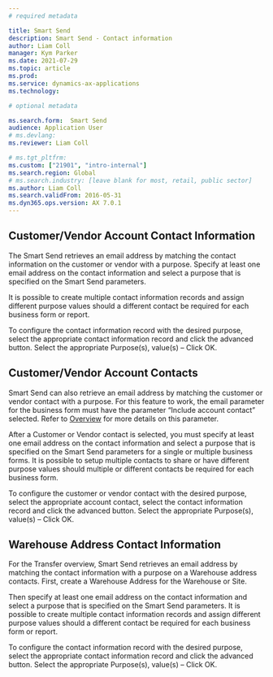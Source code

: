 ```yaml
---
# required metadata

title: Smart Send
description: Smart Send - Contact information
author: Liam Coll
manager: Kym Parker
ms.date: 2021-07-29
ms.topic: article
ms.prod: 
ms.service: dynamics-ax-applications
ms.technology: 

# optional metadata

ms.search.form:  Smart Send
audience: Application User
# ms.devlang: 
ms.reviewer: Liam Coll

# ms.tgt_pltfrm: 
ms.custom: ["21901", "intro-internal"]
ms.search.region: Global
# ms.search.industry: [leave blank for most, retail, public sector]
ms.author: Liam Coll
ms.search.validFrom: 2016-05-31
ms.dyn365.ops.version: AX 7.0.1
---
```


## Customer/Vendor Account Contact Information
The Smart Send retrieves an email address by matching the contact information on the customer or vendor with a purpose. Specify at least one email address on the contact information and select a purpose that is specified on the Smart Send parameters.

It is possible to create multiple contact information records and assign different purpose values should a different contact be required for each business form or report.
 
To configure the contact information record with the desired purpose, select the appropriate contact information record and click the advanced button. Select the appropriate Purpose(s), value(s) – Click OK.

## Customer/Vendor Account Contacts
Smart Send can also retrieve an email address by matching the customer or vendor contact with a purpose. For this feature to work, the email parameter for the business form must have the parameter “Include account contact” selected. Refer to [Overview](Parameters.md) for more details on this parameter.

After a Customer or Vendor contact is selected, you must specify at least one email address on the contact information and select a purpose that is specified on the Smart Send parameters for a single or multiple business forms. It is possible to setup multiple contacts to share or have different purpose values should multiple or different contacts be required for each business form.
 
To configure the customer or vendor contact with the desired purpose, select the appropriate account contact, select the contact information record and click the advanced button. Select the appropriate Purpose(s), value(s) – Click OK.

## Warehouse Address Contact Information
For the Transfer overview, Smart Send retrieves an email address by matching the contact information with a purpose on a Warehouse address contacts. First, create a Warehouse Address for the Warehouse or Site.

Then specify at least one email address on the contact information and select a purpose that is specified on the Smart Send parameters. It is possible to create multiple contact information records and assign different purpose values should a different contact be required for each business form or report.

To configure the contact information record with the desired purpose, select the appropriate contact information record and click the advanced button. Select the appropriate Purpose(s), value(s) – Click OK.
